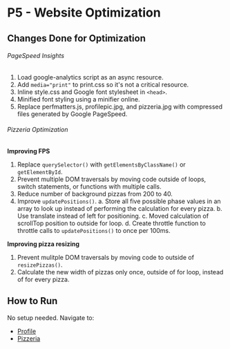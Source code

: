 P5 - Website Optimization
============================

Changes Done for Optimization
------------------------------
###### PageSpeed Insights
1. Load google-analytics script as an async resource.
2. Add `media="print"` to print.css so it's not a critical resource.
3. Inline style.css and Google font stylesheet in `<head>`.
4. Minified font styling using a minifier online.
5. Replace perfmatters.js, profilepic.jpg, and pizzeria.jpg with compressed files generated by Google PageSpeed.


###### Pizzeria Optimization
**Improving FPS**

1. Replace `querySelector()` with `getElementsByClassName()` or `getElementById`.
2. Prevent multiple DOM traversals by moving code outside of loops, switch statements, or functions with multiple calls.
3. Reduce number of background pizzas from 200 to 40.
4. Improve `updatePositions()`.
    a. Store all five possible phase values in an array to look up instead of performing the calculation for every pizza.
    b. Use translate instead of left for positioning.
    c. Moved calculation of scrollTop position to outside for loop.
    d. Create throttle function to throttle calls to `updatePositions()` to once per 100ms.

**Improving pizza resizing**

1. Prevent mulitple DOM traversals by moving code to outside of `resizePizzas()`.
2. Calculate the new width of pizzas only once, outside of for loop, instead of for every pizza.

How to Run
--------------------------------
No setup needed. Navigate to:
* [Profile](http://lisatd.githib.io)
* [Pizzeria](http://lisatd.github.io/views/pizza.html)